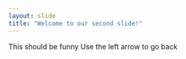 ```yaml
---
layout: slide
title: "Welcome to our second slide!"
---
```

This should be funny
Use the left arrow to go back
